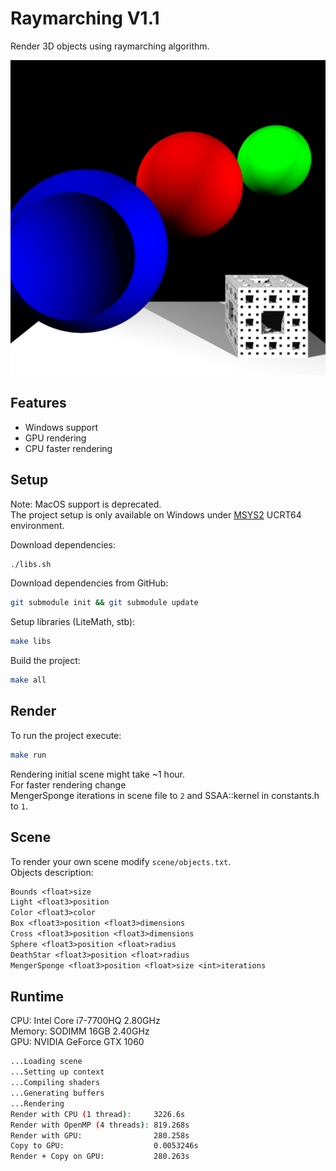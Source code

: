 # Raymarching V1.1

Render 3D objects using raymarching algorithm.  

![Rendered on GPU](https://github.com/RevelcoS/Raymarching/raw/master/out_gpu.png)

## Features

* Windows support
* GPU rendering
* CPU faster rendering

## Setup

Note: MacOS support is deprecated.  
The project setup is only available on Windows under [MSYS2](https://www.msys2.org/) UCRT64 environment.  

Download dependencies:

```sh
./libs.sh
```

Download dependencies from GitHub:

```sh
git submodule init && git submodule update
```

Setup libraries (LiteMath, stb):

```sh
make libs
```

Build the project:

```sh
make all
```

## Render

To run the project execute:

```sh
make run
```

Rendering initial scene might take ~1 hour.  
For faster rendering change  
MengerSponge iterations in scene file to `2` and SSAA::kernel in constants.h to `1`.  

## Scene

To render your own scene modify `scene/objects.txt`.  
Objects description:  

```txt
Bounds <float>size
Light <float3>position
Color <float3>color
Box <float3>position <float3>dimensions
Cross <float3>position <float3>dimensions
Sphere <float3>position <float>radius
DeathStar <float3>position <float>radius
MengerSponge <float3>position <float>size <int>iterations
```

## Runtime

CPU: Intel Core i7-7700HQ 2.80GHz  
Memory: SODIMM 16GB 2.40GHz  
GPU: NVIDIA GeForce GTX 1060

```sh
...Loading scene
...Setting up context
...Compiling shaders
...Generating buffers
...Rendering
Render with CPU (1 thread):     3226.6s
Render with OpenMP (4 threads): 819.268s
Render with GPU:                280.258s
Copy to GPU:                    0.0053246s
Render + Copy on GPU:           280.263s
```
